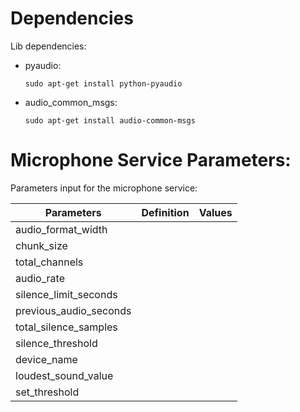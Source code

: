 # Dependencies
Lib dependencies:
- pyaudio:
    ```
    sudo apt-get install python-pyaudio
    ```
- audio_common_msgs:
    ```
    sudo apt-get install audio-common-msgs
    ```

# Microphone Service Parameters:
Parameters input for the microphone service: 

| Parameters           | Definition | Values |
|----------------------|------------|--------|
|audio_format_width    |            |        |
|chunk_size            |            |        |
|total_channels        |            |        |
|audio_rate            |            |        |
|silence_limit_seconds |            |        |
|previous_audio_seconds|            |        |
|total_silence_samples |            |        |
|silence_threshold     |            |        |
|device_name           |            |        |
|loudest_sound_value   |            |        |
|set_threshold         |            |        |